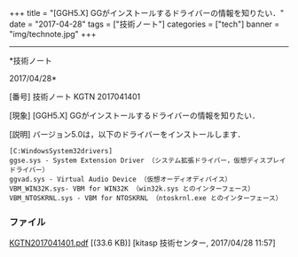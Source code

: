 ﻿+++
title = "[GGH5.X] GGがインストールするドライバーの情報を知りたい．"
date = "2017-04-28"
tags = ["技術ノート"]
categories = ["tech"]
banner = "img/technote.jpg"
+++

-----------------------------------------------------------------------------------------------------------------------------

*技術ノート

2017/04/28*


[番号]
技術ノート KGTN 2017041401

[現象]
[GGH5.X] GGがインストールするドライバーの情報を知りたい．

[説明]
バージョン5.0は，以下のドライバーをインストールします．

    [C:WindowsSystem32drivers]
    ggse.sys - System Extension Driver （システム拡張ドライバー，仮想ディスプレイドライバー）
    ggvad.sys - Virtual Audio Device （仮想オーディオディバイス）
    VBM_WIN32K.sys- VBM for WIN32K （win32k.sys とのインターフェース）
    VBM_NTOSKRNL.sys - VBM for NTOSKRNL （ntoskrnl.exe とのインターフェース）


### ファイル

 
 


[KGTN2017041401.pdf](http://techreport.kitasp.net/attachments/download/3494/KGTN2017041401.pdf)
 [(33.6 KB)] [kitasp 技術センター, 2017/04/28
11:57]


 


 


